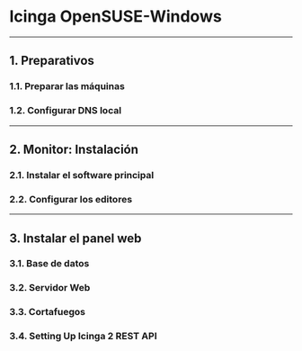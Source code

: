 
# Icinga OpenSUSE-Windows

---

## 1. Preparativos

### 1.1. Preparar las máquinas



### 1.2. Configurar DNS local



---

## 2. Monitor: Instalación

### 2.1. Instalar el software principal

### 2.2. Configurar los editores



---

## 3. Instalar el panel web

### 3.1. Base de datos

### 3.2. Servidor Web

### 3.3. Cortafuegos

### 3.4. Setting Up Icinga 2 REST API
